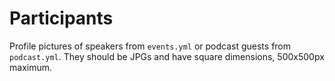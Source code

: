 # Participants

Profile pictures of speakers from `events.yml` or podcast guests from `podcast.yml`. They should be JPGs and have square dimensions, 500x500px maximum.
